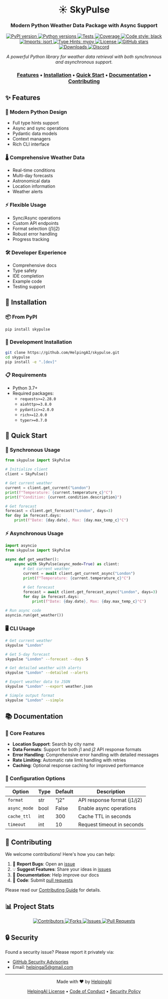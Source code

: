 <div align="center">

# ☀️ SkyPulse

<h3>Modern Python Weather Data Package with Async Support</h3>

<div align="center">
  <a href="https://pypi.org/project/skypulse/">
    <img src="https://img.shields.io/pypi/v/skypulse.svg" alt="PyPI version">
  </a>
  <a href="https://pypi.org/project/skypulse/">
    <img src="https://img.shields.io/pypi/pyversions/skypulse.svg" alt="Python versions">
  </a>
  <a href="https://github.com/HelpingAI/skypulse/actions">
    <img src="https://github.com/HelpingAI/skypulse/workflows/tests/badge.svg" alt="Tests">
  </a>
  <a href="https://codecov.io/gh/HelpingAI/skypulse">
    <img src="https://codecov.io/gh/HelpingAI/skypulse/branch/main/graph/badge.svg" alt="Coverage">
  </a>
  <a href="https://github.com/psf/black">
    <img src="https://img.shields.io/badge/code%20style-black-000000.svg" alt="Code style: black">
  </a>
  <a href="https://pycqa.github.io/isort/">
    <img src="https://img.shields.io/badge/%20imports-isort-%231674b1?style=flat&labelColor=ef8336" alt="Imports: isort">
  </a>
  <a href="https://mypy.readthedocs.io/">
    <img src="https://img.shields.io/badge/type%20hints-mypy-blue.svg" alt="Type Hints: mypy">
  </a>
  <a href="https://github.com/HelpingAI/skypulse/blob/main/LICENSE.md">
    <img src="https://img.shields.io/github/license/HelpingAI/skypulse.svg" alt="License">
  </a>
  <a href="https://github.com/HelpingAI/skypulse/stargazers">
    <img src="https://img.shields.io/github/stars/HelpingAI/skypulse.svg" alt="GitHub stars">
  </a>
  <a href="https://pepy.tech/project/skypulse">
    <img src="https://pepy.tech/badge/skypulse" alt="Downloads">
  </a>
  <a href="https://discord.gg/helpingai">
    <img src="https://img.shields.io/discord/1234567890?color=7289da&label=Discord&logo=discord&logoColor=white" alt="Discord">
  </a>
</div>

<p align="center">
  <i>A powerful Python library for weather data retrieval with both synchronous and asynchronous support.</i>
</p>

<div align="center">
  <h3>
    <a href="#features">Features</a> •
    <a href="#installation">Installation</a> •
    <a href="#quick-start">Quick Start</a> •
    <a href="#documentation">Documentation</a> •
    <a href="#contributing">Contributing</a>
  </h3>
</div>

</div>

## ✨ Features

<div class="grid">
  <div class="feature">
    <h3>🔄 Modern Python Design</h3>
    <ul>
      <li>Full type hints support</li>
      <li>Async and sync operations</li>
      <li>Pydantic data models</li>
      <li>Context managers</li>
      <li>Rich CLI interface</li>
    </ul>
  </div>

  <div class="feature">
    <h3>🌡️ Comprehensive Weather Data</h3>
    <ul>
      <li>Real-time conditions</li>
      <li>Multi-day forecasts</li>
      <li>Astronomical data</li>
      <li>Location information</li>
      <li>Weather alerts</li>
    </ul>
  </div>

  <div class="feature">
    <h3>⚡ Flexible Usage</h3>
    <ul>
      <li>Sync/Async operations</li>
      <li>Custom API endpoints</li>
      <li>Format selection (j1/j2)</li>
      <li>Robust error handling</li>
      <li>Progress tracking</li>
    </ul>
  </div>

  <div class="feature">
    <h3>🛠️ Developer Experience</h3>
    <ul>
      <li>Comprehensive docs</li>
      <li>Type safety</li>
      <li>IDE completion</li>
      <li>Example code</li>
      <li>Testing support</li>
    </ul>
  </div>
</div>

## 🚀 Installation

### 📦 From PyPI
```bash
pip install skypulse
```

### 🔧 Development Installation
```bash
git clone https://github.com/HelpingAI/skypulse.git
cd skypulse
pip install -e ".[dev]"
```

### 📋 Requirements

- Python 3.7+
- Required packages:
  - `requests>=2.28.0`
  - `aiohttp>=3.8.0`
  - `pydantic>=2.0.0`
  - `rich>=12.0.0`
  - `typer>=0.7.0`

## 📖 Quick Start

### 🔄 Synchronous Usage
```python
from skypulse import SkyPulse

# Initialize client
client = SkyPulse()

# Get current weather
current = client.get_current("London")
print(f"Temperature: {current.temperature_c}°C")
print(f"Condition: {current.condition.description}")

# Get forecast
forecast = client.get_forecast("London", days=3)
for day in forecast.days:
    print(f"Date: {day.date}, Max: {day.max_temp_c}°C")
```

### ⚡ Asynchronous Usage
```python
import asyncio
from skypulse import SkyPulse

async def get_weather():
    async with SkyPulse(async_mode=True) as client:
        # Get current weather
        current = await client.get_current_async("London")
        print(f"Temperature: {current.temperature_c}°C")
        
        # Get forecast
        forecast = await client.get_forecast_async("London", days=3)
        for day in forecast.days:
            print(f"Date: {day.date}, Max: {day.max_temp_c}°C")

# Run async code
asyncio.run(get_weather())
```

### 🖥️ CLI Usage
```bash
# Get current weather
skypulse "London"

# Get 5-day forecast
skypulse "London" --forecast --days 5

# Get detailed weather with alerts
skypulse "London" --detailed --alerts

# Export weather data to JSON
skypulse "London" --export weather.json

# Simple output format
skypulse "London" --simple
```

## 📚 Documentation

### 🎯 Core Features

- **Location Support**: Search by city name
- **Data Formats**: Support for both j1 and j2 API response formats
- **Error Handling**: Comprehensive error handling with detailed messages
- **Rate Limiting**: Automatic rate limit handling with retries
- **Caching**: Optional response caching for improved performance

### 🔧 Configuration Options

| Option | Type | Default | Description |
|--------|------|---------|-------------|
| `format` | str | "j2" | API response format (j1/j2) |
| `async_mode` | bool | False | Enable async operations |
| `cache_ttl` | int | 300 | Cache TTL in seconds |
| `timeout` | int | 10 | Request timeout in seconds |

## 🤝 Contributing

We welcome contributions! Here's how you can help:

1. 🐛 **Report Bugs**: Open an [issue](https://github.com/HelpingAI/skypulse/issues)
2. 💡 **Suggest Features**: Share your ideas in [issues](https://github.com/HelpingAI/skypulse/issues)
3. 📝 **Documentation**: Help improve our docs
4. 🔧 **Code**: Submit [pull requests](https://github.com/HelpingAI/skypulse/pulls)

Please read our [Contributing Guide](CONTRIBUTING.md) for details.

## 📊 Project Stats

<div align="center">
  <a href="https://github.com/HelpingAI/skypulse/graphs/contributors">
    <img src="https://img.shields.io/github/contributors/HelpingAI/skypulse.svg" alt="Contributors">
  </a>
  <a href="https://github.com/HelpingAI/skypulse/network/members">
    <img src="https://img.shields.io/github/forks/HelpingAI/skypulse.svg" alt="Forks">
  </a>
  <a href="https://github.com/HelpingAI/skypulse/issues">
    <img src="https://img.shields.io/github/issues/HelpingAI/skypulse.svg" alt="Issues">
  </a>
  <a href="https://github.com/HelpingAI/skypulse/pulls">
    <img src="https://img.shields.io/github/issues-pr/HelpingAI/skypulse.svg" alt="Pull Requests">
  </a>
</div>

## 🔒 Security

Found a security issue? Please report it privately via:
- [GitHub Security Advisories](https://github.com/HelpingAI/skypulse/security/advisories)
- Email: helpingai5@gmail.com


<div align="center">

---

<p>
  Made with ❤️ by <a href="https://github.com/HelpingAI">HelpingAI</a>
</p>

<p>
  <a href="https://github.com/HelpingAI/skypulse/blob/main/LICENSE.md">HelpingAI License</a> •
  <a href="https://github.com/HelpingAI/skypulse/blob/main/CODE_OF_CONDUCT.md">Code of Conduct</a> •
  <a href="https://github.com/HelpingAI/skypulse/blob/main/SECURITY.md">Security Policy</a>
</p>

</div>
